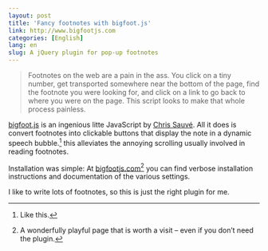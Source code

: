 ```yaml
---
layout: post
title: 'Fancy footnotes with bigfoot.js'
link: http://www.bigfootjs.com
categories: [English]
lang: en
slug: A jQuery plugin for pop-up footnotes
---
```


> Footnotes on the web are a pain in the ass. You click on a tiny number, get transported somewhere near the bottom of the page, find the footnote you were looking for, and click on a link to go back to where you were on the page.
> This script looks to make that whole process painless.

[bigfoot.js](http://www.bigfootjs.com/) is an ingenious litte JavaScript by [Chris Sauvé](http://cmsauve.com). All it does is convert footnotes into clickable buttons that display the note in a dynamic speech bubble.[^1] this alleviates the annoying scrolling usually involved in reading footnotes.

[^1]: Like this.

Installation was simple: At [bigfootjs.com](http://www.bigfootjs.com/)[^2] you can find verbose installation instructions and documentation of the various settings.

I like to write lots of footnotes, so this is just the right plugin for me.

[^2]: A wonderfully playful page that is worth a visit – even if you don’t need the plugin.